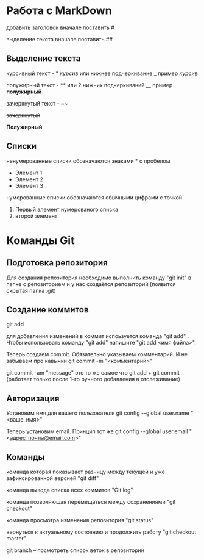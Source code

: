 # Работа с MarkDown

добавить заголовок вначале поставить #

выделение текста вначале поставить ##

## Выделение текста

курсивный текст - * *курсив* или нижнее подчеркивание _ пример _курсив_

полужирный текст - ** или 2 нижних подчеркиваний __ пример __полужирный__

зачеркнутый текст - ~~

~~зачеркнутый~~

**Полужирный**

## Списки

ненумерованные списки обозначаются знаками * с пробелом


* Элемент 1
* Элемент 2
* Элемент 3

нумерованные списки обозначаются обычными цифрами с точкой

1. Первый элемент нумерованого списка
2. второй элемент

# Команды Git

## Подготовка репозитория
Для создания репозитория необходимо выполнить команду "git init" в папке с репозиторием и у нас создаётся репозиторий (появится скрытая папка .git)

## Cоздание коммитов

git add

для добавления изменений в коммит испоьзуется команда "git  add" . Чтобы использовать команду "git add" напишите "git add <имя файла>".

Теперь создаем commit. Обязательно указываем комментарий.
И не забываем про кавычки
git commit -m "<комментарий>"

git commit -am "message" это то же самое что git add + git commit (работает только после 1-го ручного добавления в отслеживание)

## Авторизация

Установим имя для вашего пользователя
git config --global user.name "<ваше_имя>"

Теперь установим email. Принцип тот же
git config --global user.email "<адрес_почты@email.com>"

## Команды

команда которая показывает разницу между текущей и уже зафиксированной версией
"git diff"

команда вывода списка всех коммитов
"Git log"

команда позволяющая перемещаться между сохранениями
"git checkout"

команда просмотра изменения репозитория
"git status"

вернуться к актуальному состоянию и продолжить работу
"git checkout master"

git branch – посмотреть список веток в репозитории